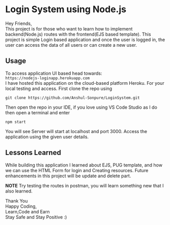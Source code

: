 # Login System using Node.js
Hey Friends,\
This project is for those who want to learn how to implement backend(Node.js) routes with the frontend(EJS based template).
This project is simple Login based application and once the user is logged in, the user can access the data of all users or can create a new user. 

## Usage
To access application UI based head towards:\
```https://nodejs-loginapp.herokuapp.com```\
I have hosted this application on the cloud-based platform Heroku.
For your local testing and access.
First clone the repo using
```
git clone https://github.com/Anshul-Sonpure/LoginSystem.git
```
Then open the repo in your IDE, if you love using VS Code Studio as I do then open a terminal and enter
```
npm start
```
You will see Server will start at localhost and port 3000. Access the application using the given user details.

## Lessons Learned
While building this application I learned about EJS, PUG template, and how we can use the HTML Form for login and Creating resources.
Future enhancements in this project will be update and delete part.

**NOTE** Try testing the routes in postman, you will learn something new that I also learned.

Thank You\
Happy Coding,\
Learn,Code and Earn\
Stay Safe and Stay Positive :)

